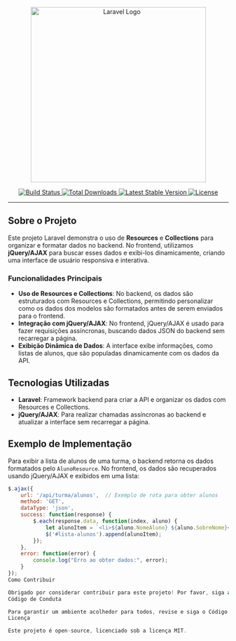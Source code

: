 <p align="center">
    <a href="https://laravel.com" target="_blank">
        <img src="https://raw.githubusercontent.com/laravel/art/master/logo-lockup/5%20SVG/2%20CMYK/1%20Full%20Color/laravel-logolockup-cmyk-red.svg" width="400" alt="Laravel Logo">
    </a>
</p>

<p align="center">
    <a href="https://github.com/laravel/framework/actions">
        <img src="https://github.com/laravel/framework/workflows/tests/badge.svg" alt="Build Status">
    </a>
    <a href="https://packagist.org/packages/laravel/framework">
        <img src="https://img.shields.io/packagist/dt/laravel/framework" alt="Total Downloads">
    </a>
    <a href="https://packagist.org/packages/laravel/framework">
        <img src="https://img.shields.io/packagist/v/laravel/framework" alt="Latest Stable Version">
    </a>
    <a href="https://packagist.org/packages/laravel/framework">
        <img src="https://img.shields.io/packagist/l/laravel/framework" alt="License">
    </a>
</p>

---

## Sobre o Projeto

Este projeto Laravel demonstra o uso de **Resources** e **Collections** para organizar e formatar dados no backend. No frontend, utilizamos **jQuery/AJAX** para buscar esses dados e exibi-los dinamicamente, criando uma interface de usuário responsiva e interativa.

### Funcionalidades Principais

- **Uso de Resources e Collections**: No backend, os dados são estruturados com Resources e Collections, permitindo personalizar como os dados dos modelos são formatados antes de serem enviados para o frontend.
- **Integração com jQuery/AJAX**: No frontend, jQuery/AJAX é usado para fazer requisições assíncronas, buscando dados JSON do backend sem recarregar a página.
- **Exibição Dinâmica de Dados**: A interface exibe informações, como listas de alunos, que são populadas dinamicamente com os dados da API.

## Tecnologias Utilizadas

- **Laravel**: Framework backend para criar a API e organizar os dados com Resources e Collections.
- **jQuery/AJAX**: Para realizar chamadas assíncronas ao backend e atualizar a interface sem recarregar a página.

## Exemplo de Implementação

Para exibir a lista de alunos de uma turma, o backend retorna os dados formatados pelo `AlunoResource`. No frontend, os dados são recuperados usando jQuery/AJAX e exibidos em uma lista:

```javascript
$.ajax({
    url: '/api/turma/alunos',  // Exemplo de rota para obter alunos
    method: 'GET',
    dataType: 'json',
    success: function(response) {
        $.each(response.data, function(index, aluno) { 
            let alunoItem = `<li>${aluno.NomeAluno} ${aluno.SobreNome}</li>`;
            $('#lista-alunos').append(alunoItem);
        });
    },
    error: function(error) {
        console.log("Erro ao obter dados:", error);
    }
});
Como Contribuir

Obrigado por considerar contribuir para este projeto! Por favor, siga as diretrizes de contribuição do Laravel, disponíveis na documentação oficial.
Código de Conduta

Para garantir um ambiente acolhedor para todos, revise e siga o Código de Conduta.
Licença

Este projeto é open-source, licenciado sob a licença MIT.
